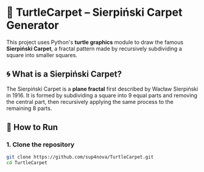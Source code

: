 # 🐢 TurtleCarpet – Sierpiński Carpet Generator

This project uses Python's **turtle graphics** module to draw the famous **Sierpiński Carpet**, a fractal pattern made by recursively subdividing a square into smaller squares.

## 🌀 What is a Sierpiński Carpet?

The Sierpiński Carpet is a **plane fractal** first described by Wacław Sierpiński in 1916. It is formed by subdividing a square into 9 equal parts and removing the central part, then recursively applying the same process to the remaining 8 parts.

## 🚀 How to Run

### 1. Clone the repository

```bash
git clone https://github.com/sup4nova/TurtleCarpet.git
cd TurtleCarpet
